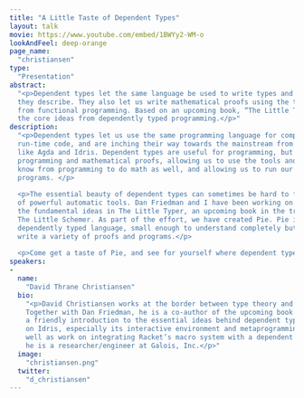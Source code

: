 ```yaml
---
title: "A Little Taste of Dependent Types"
layout: talk
movie: https://www.youtube.com/embed/1BWYy2-WM-o
lookAndFeel: deep-orange
page_name:
  "christiansen"
type:
  "Presentation"
abstract:
  "<p>Dependent types let the same language be used to write types and the programs 
  they describe. They also let us write mathematical proofs using the tools we know 
  from functional programming. Based on an upcoming book, “The Little Typer”, I’ll show 
  the core ideas from dependently typed programming.</p>"
description:
  "<p>Dependent types let us use the same programming language for compile-time and 
  run-time code, and are inching their way towards the mainstream from research languages 
  like Agda and Idris. Dependent types are useful for programming, but they also unite 
  programming and mathematical proofs, allowing us to use the tools and techniques we 
  know from programming to do math as well, and allowing us to run our proofs as 
  programs. </p>
  
  <p>The essential beauty of dependent types can sometimes be hard to find under layers 
  of powerful automatic tools. Dan Friedman and I have been working on a presentation of 
  the fundamental ideas in The Little Typer, an upcoming book in the tradition of 
  The Little Schemer. As part of the effort, we have created Pie. Pie is a little 
  dependently typed language, small enough to understand completely but big enough to 
  write a variety of proofs and programs.</p>
  
  <p>Come get a taste of Pie, and see for yourself where dependent types can take us. </p>"
speakers:
-
  name:
    "David Thrane Christiansen"
  bio:
    "<p>David Christiansen works at the border between type theory and type practice. 
    Together with Dan Friedman, he is a co-author of the upcoming book The Little Typer, 
    a friendly introduction to the essential ideas behind dependent types. He has done work 
    on Idris, especially its interactive environment and metaprogramming facilities, as 
    well as work on integrating Racket’s macro system with a dependent type theory. Now, 
    he is a researcher/engineer at Galois, Inc.</p>"
  image:
    "christiansen.png"
  twitter:
    "d_christiansen"
---
```

